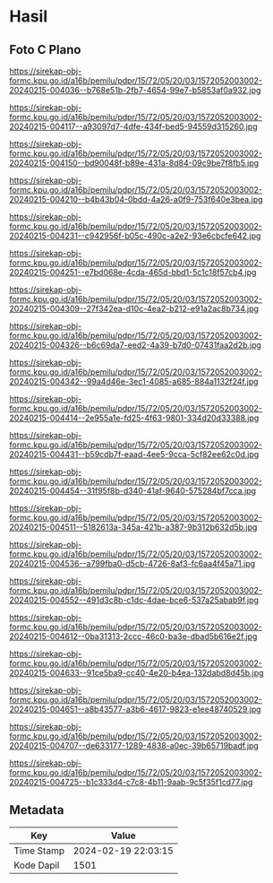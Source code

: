 # Hasil

## Foto C Plano

https://sirekap-obj-formc.kpu.go.id/a16b/pemilu/pdpr/15/72/05/20/03/1572052003002-20240215-004036--b768e51b-2fb7-4654-99e7-b5853af0a932.jpg

https://sirekap-obj-formc.kpu.go.id/a16b/pemilu/pdpr/15/72/05/20/03/1572052003002-20240215-004117--a93097d7-4dfe-434f-bed5-94559d315260.jpg

https://sirekap-obj-formc.kpu.go.id/a16b/pemilu/pdpr/15/72/05/20/03/1572052003002-20240215-004150--bd90048f-b89e-431a-8d84-09c9be7f8fb5.jpg

https://sirekap-obj-formc.kpu.go.id/a16b/pemilu/pdpr/15/72/05/20/03/1572052003002-20240215-004210--b4b43b04-0bdd-4a26-a0f9-753f640e3bea.jpg

https://sirekap-obj-formc.kpu.go.id/a16b/pemilu/pdpr/15/72/05/20/03/1572052003002-20240215-004231--c942956f-b05c-490c-a2e2-93e6cbcfe642.jpg

https://sirekap-obj-formc.kpu.go.id/a16b/pemilu/pdpr/15/72/05/20/03/1572052003002-20240215-004251--e7bd068e-4cda-465d-bbd1-5c1c18f57cb4.jpg

https://sirekap-obj-formc.kpu.go.id/a16b/pemilu/pdpr/15/72/05/20/03/1572052003002-20240215-004309--27f342ea-d10c-4ea2-b212-e91a2ac8b734.jpg

https://sirekap-obj-formc.kpu.go.id/a16b/pemilu/pdpr/15/72/05/20/03/1572052003002-20240215-004326--b6c69da7-eed2-4a39-b7d0-07431faa2d2b.jpg

https://sirekap-obj-formc.kpu.go.id/a16b/pemilu/pdpr/15/72/05/20/03/1572052003002-20240215-004342--99a4d46e-3ec1-4085-a685-884a1132f24f.jpg

https://sirekap-obj-formc.kpu.go.id/a16b/pemilu/pdpr/15/72/05/20/03/1572052003002-20240215-004414--2e955a1e-fd25-4f63-9801-334d20d33388.jpg

https://sirekap-obj-formc.kpu.go.id/a16b/pemilu/pdpr/15/72/05/20/03/1572052003002-20240215-004431--b59cdb7f-eaad-4ee5-9cca-5cf82ee62c0d.jpg

https://sirekap-obj-formc.kpu.go.id/a16b/pemilu/pdpr/15/72/05/20/03/1572052003002-20240215-004454--31f95f8b-d340-41af-9640-575284bf7cca.jpg

https://sirekap-obj-formc.kpu.go.id/a16b/pemilu/pdpr/15/72/05/20/03/1572052003002-20240215-004511--5182613a-345a-421b-a387-9b312b632d5b.jpg

https://sirekap-obj-formc.kpu.go.id/a16b/pemilu/pdpr/15/72/05/20/03/1572052003002-20240215-004536--a799fba0-d5cb-4726-8af3-fc6aa4f45a71.jpg

https://sirekap-obj-formc.kpu.go.id/a16b/pemilu/pdpr/15/72/05/20/03/1572052003002-20240215-004552--491d3c8b-c1dc-4dae-bce6-537a25abab9f.jpg

https://sirekap-obj-formc.kpu.go.id/a16b/pemilu/pdpr/15/72/05/20/03/1572052003002-20240215-004612--0ba31313-2ccc-46c0-ba3e-dbad5b616e2f.jpg

https://sirekap-obj-formc.kpu.go.id/a16b/pemilu/pdpr/15/72/05/20/03/1572052003002-20240215-004633--91ce5ba9-cc40-4e20-b4ea-132dabd8d45b.jpg

https://sirekap-obj-formc.kpu.go.id/a16b/pemilu/pdpr/15/72/05/20/03/1572052003002-20240215-004651--a8b43577-a3b6-4617-9823-e1ee48740529.jpg

https://sirekap-obj-formc.kpu.go.id/a16b/pemilu/pdpr/15/72/05/20/03/1572052003002-20240215-004707--de633177-1289-4838-a0ec-39b65719badf.jpg

https://sirekap-obj-formc.kpu.go.id/a16b/pemilu/pdpr/15/72/05/20/03/1572052003002-20240215-004725--b1c333d4-c7c8-4b11-9aab-9c5f35f1cd77.jpg


## Metadata

| Key        | Value               |
| ---------- | ------------------- |
| Time Stamp | 2024-02-19 22:03:15 |
| Kode Dapil | 1501                |



